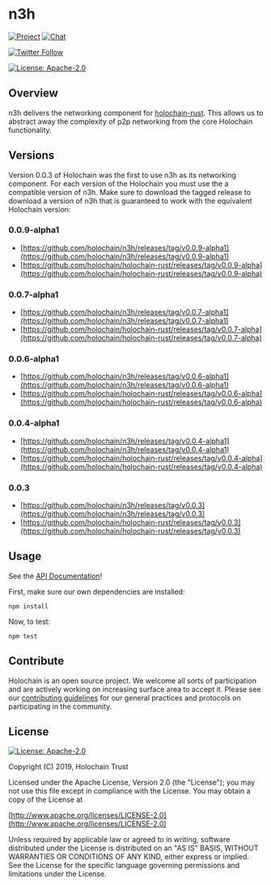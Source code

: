 # n3h

[![Project](https://img.shields.io/badge/project-holochain-blue.svg?style=flat-square)](http://holochain.org/)
[![Chat](https://img.shields.io/badge/chat-chat%2eholochain%2enet-blue.svg?style=flat-square)](https://chat.holochain.net)

[![Twitter Follow](https://img.shields.io/twitter/follow/holochain.svg?style=social&label=Follow)](https://twitter.com/holochain)

[![License: Apache-2.0](https://img.shields.io/badge/License-Apache%202.0-blue.svg)](https://www.apache.org/licenses/LICENSE-2.0)

## Overview
n3h delivers the networking component for [holochain-rust](https://github.com/holochain/holochain-rust).  This allows us to abstract away the complexity of p2p networking from the core Holochain functionality.

## Versions

Version 0.0.3 of Holochain was the first to use n3h as its networking component. For each version of the Holochain you must use the a compatible version of n3h.  Make sure to download the tagged release to download a version of n3h that is guaranteed to work with the equivalent Holochain version:

### 0.0.9-alpha1
- [https://github.com/holochain/n3h/releases/tag/v0.0.9-alpha1](https://github.com/holochain/n3h/releases/tag/v0.0.9-alpha1)
- [https://github.com/holochain/holochain-rust/releases/tag/v0.0.9-alpha](https://github.com/holochain/holochain-rust/releases/tag/v0.0.9-alpha)

### 0.0.7-alpha1
- [https://github.com/holochain/n3h/releases/tag/v0.0.7-alpha1](https://github.com/holochain/n3h/releases/tag/v0.0.7-alpha1)
- [https://github.com/holochain/holochain-rust/releases/tag/v0.0.7-alpha](https://github.com/holochain/holochain-rust/releases/tag/v0.0.7-alpha)

### 0.0.6-alpha1
- [https://github.com/holochain/n3h/releases/tag/v0.0.6-alpha1](https://github.com/holochain/n3h/releases/tag/v0.0.6-alpha1)
- [https://github.com/holochain/holochain-rust/releases/tag/v0.0.6-alpha](https://github.com/holochain/holochain-rust/releases/tag/v0.0.6-alpha)

### 0.0.4-alpha1
- [https://github.com/holochain/n3h/releases/tag/v0.0.4-alpha1](https://github.com/holochain/n3h/releases/tag/v0.0.4-alpha1)
- [https://github.com/holochain/holochain-rust/releases/tag/v0.0.4-alpha](https://github.com/holochain/holochain-rust/releases/tag/v0.0.4-alpha)

### 0.0.3
- [https://github.com/holochain/n3h/releases/tag/v0.0.3](https://github.com/holochain/n3h/releases/tag/v0.0.3)
- [https://github.com/holochain/holochain-rust/releases/tag/v0.0.3](https://github.com/holochain/holochain-rust/releases/tag/v0.0.3)


## Usage

See the [API Documentation](docs/index.md)!

First, make sure our own dependencies are installed:

```shell
npm install
```

Now, to test:

```shell
npm test
```

## Contribute

Holochain is an open source project.  We welcome all sorts of participation and are actively working on increasing surface area to accept it.  Please see our [contributing guidelines](https://github.com/holochain/org/blob/master/CONTRIBUTING.md) for our general practices and protocols on participating in the community.

## License
[![License: Apache-2.0](https://img.shields.io/badge/License-Apache%202.0-blue.svg)](https://www.apache.org/licenses/LICENSE-2.0)

Copyright (C) 2019, Holochain Trust

Licensed under the Apache License, Version 2.0 (the "License");
you may not use this file except in compliance with the License.
You may obtain a copy of the License at

[http://www.apache.org/licenses/LICENSE-2.0](http://www.apache.org/licenses/LICENSE-2.0)

Unless required by applicable law or agreed to in writing, software
distributed under the License is distributed on an "AS IS" BASIS,
WITHOUT WARRANTIES OR CONDITIONS OF ANY KIND, either express or implied.
See the License for the specific language governing permissions and
limitations under the License.
